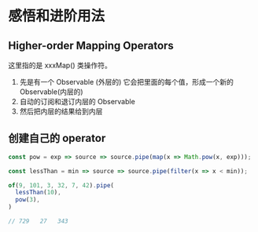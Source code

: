 # 感悟和进阶用法

## Higher-order Mapping Operators
这里指的是 xxxMap() 类操作符。
1. 先是有一个 Observable (外层的) 它会把里面的每个值，形成一个新的 Observable(内层的)
2. 自动的订阅和退订内层的 Observable 
3. 然后把内层的结果给到内层




## 创建自己的 operator

```javascript
const pow = exp => source => source.pipe(map(x => Math.pow(x, exp)));

const lessThan = min => source => source.pipe(filter(x => x < min));

of(9, 101, 3, 32, 7, 42).pipe(
  lessThan(10),
  pow(3),
)

// 729   27   343
```